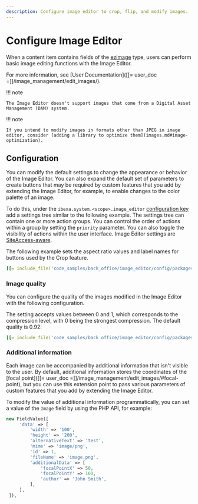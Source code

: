 ```yaml
---
description: Configure image editor to crop, flip, and modify images.
---
```


# Configure Image Editor

When a content item contains fields of the [ezimage](imageassetfield.md) type, users can perform basic image editing functions with the Image Editor.

For more information, see [User Documentation]([[= user_doc =]]/image_management/edit_images/).

!!! note

    The Image Editor doesn't support images that come from a Digital Asset Management (DAM) system.

!!! note

    If you intend to modify images in formats other than JPEG in image editor, consider [adding a library to optimize them](images.md#image-optimization).

## Configuration

You can modify the default settings to change the appearance or behavior of the Image Editor.
You can also expand the default set of parameters to create buttons that may be required by custom features that you add by extending the Image Editor, for example, to enable changes to the color palette of an image.

To do this, under the `ibexa.system.<scope>.image_editor` [configuration key](configuration.md#configuration-files) add a settings tree similar to the following example.
The settings tree can contain one or more action groups.
You can control the order of actions within a group by setting the `priority` parameter.
You can also toggle the visibility of actions within the user interface.
Image Editor settings are [SiteAccess-aware](dynamic_configuration.md).

The following example sets the aspect ratio values and label names for buttons used by the Crop feature.

``` yaml
[[= include_file('code_samples/back_office/image_editor/config/packages/image_editor.yaml', 0, 36) =]]
```

### Image quality

You can configure the quality of the images modified in the Image Editor with the following configuration.

The setting accepts values between 0 and 1, which corresponds to the compression level, with 0 being the strongest compression.
The default quality is 0.92:

``` yaml
[[= include_file('code_samples/back_office/image_editor/config/packages/image_editor.yaml', 0, 4) =]] [[= include_file('code_samples/back_office/image_editor/config/packages/image_editor.yaml', 39, 40) =]]
```

### Additional information

Each image can be accompanied by additional information that isn't visible to the user.
By default, additional information stores the coordinates of the [focal point]([[= user_doc =]]/image_management/edit_images/#focal-point), but you can use this extension point to pass various parameters of custom features that you add by extending the Image Editor.

To modify the value of additional information programmatically, you can set a value of the `Image` field by using the PHP API, for example:

``` php
new FieldValue([
     'data' => [
         'width' => '100',
         'height' => '200',
         'alternativeText' => 'test',
         'mime' => 'image/png',
         'id' => 1,
         'fileName' => 'image.png',
         'additionalData' => [
             'focalPointX' => 50,
             'focalPointY' => 100,
             'author' => 'John Smith',
         ],
     ],
 ]),
```

